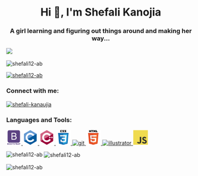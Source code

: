 <h1 align="center">Hi 👋, I'm Shefali Kanojia</h1>
<h3 align="center">A girl learning and figuring out things around and making her way...</h3>
<img src="https://tse4.mm.bing.net/th?id=OIP.9Fsma_vjU1XDfCNiIAmYOgAAAA&pid=Api&P=0&w=300&h=300">
<p align="left"> <img src="https://komarev.com/ghpvc/?username=shefali12-ab&label=Profile%20views&color=0e75b6&style=flat" alt="shefali12-ab" /> </p>

<p align="left"> <a href="https://github.com/ryo-ma/github-profile-trophy"><img src="https://github-profile-trophy.vercel.app/?username=shefali12-ab" alt="shefali12-ab" /></a> </p>

<h3 align="left">Connect with me:</h3>
<p align="left">
<a href="https://linkedin.com/in/shefali-kanaujia" target="blank"><img align="center" src="https://raw.githubusercontent.com/rahuldkjain/github-profile-readme-generator/master/src/images/icons/Social/linked-in-alt.svg" alt="shefali-kanaujia" height="30" width="40" /></a>
</p>

<h3 align="left">Languages and Tools:</h3>
<p align="left"> <a href="https://getbootstrap.com" target="_blank"> <img src="https://raw.githubusercontent.com/devicons/devicon/master/icons/bootstrap/bootstrap-plain-wordmark.svg" alt="bootstrap" width="40" height="40"/> </a> <a href="https://www.cprogramming.com/" target="_blank"> <img src="https://raw.githubusercontent.com/devicons/devicon/master/icons/c/c-original.svg" alt="c" width="40" height="40"/> </a> <a href="https://www.w3schools.com/cpp/" target="_blank"> <img src="https://raw.githubusercontent.com/devicons/devicon/master/icons/cplusplus/cplusplus-original.svg" alt="cplusplus" width="40" height="40"/> </a> <a href="https://www.w3schools.com/css/" target="_blank"> <img src="https://raw.githubusercontent.com/devicons/devicon/master/icons/css3/css3-original-wordmark.svg" alt="css3" width="40" height="40"/> </a> <a href="https://git-scm.com/" target="_blank"> <img src="https://www.vectorlogo.zone/logos/git-scm/git-scm-icon.svg" alt="git" width="40" height="40"/> </a> <a href="https://www.w3.org/html/" target="_blank"> <img src="https://raw.githubusercontent.com/devicons/devicon/master/icons/html5/html5-original-wordmark.svg" alt="html5" width="40" height="40"/> </a> <a href="https://www.adobe.com/in/products/illustrator.html" target="_blank"> <img src="https://www.vectorlogo.zone/logos/adobe_illustrator/adobe_illustrator-icon.svg" alt="illustrator" width="40" height="40"/> </a> <a href="https://developer.mozilla.org/en-US/docs/Web/JavaScript" target="_blank"> <img src="https://raw.githubusercontent.com/devicons/devicon/master/icons/javascript/javascript-original.svg" alt="javascript" width="40" height="40"/> </a> </p>

<p><img align="left" src="https://github-readme-stats.vercel.app/api/top-langs?username=shefali12-ab&show_icons=true&locale=en&layout=compact" alt="shefali12-ab" /></p>

<p>&nbsp;<img align="center" src="https://github-readme-stats.vercel.app/api?username=shefali12-ab&show_icons=true&locale=en" alt="shefali12-ab" /></p>

<p><img align="center" src="https://github-readme-streak-stats.herokuapp.com/?user=shefali12-ab&" alt="shefali12-ab" /></p>

